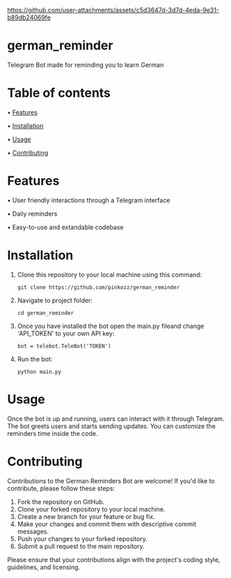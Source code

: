 https://github.com/user-attachments/assets/c5d3647d-3d7d-4eda-9e31-b89db24069fe

# german_reminder
Telegram Bot made for reminding you to learn German

# Table of contents
• [Features](https://github.com/pinkozz/german_reminder#features)

• [Installation](https://github.com/pinkozz/german_reminder#installation)

• [Usage](https://github.com/pinkozz/german_reminder#usage)

• [Contributing](https://github.com/pinkozz/german_reminder#contributing)

# Features
• User friendly interactions through a Telegram interface

• Daily reminders

• Easy-to-use and extandable codebase

# Installation
1. Clone this repository to your local machine using this command:
   
   ```shell
   git clone https://github.com/pinkozz/german_reminder
   ```
2. Navigate to project folder:
   
   ```shell
   cd german_reminder
   ```
3. Once you have installed the bot open the main.py fileand change 'API_TOKEN' to your own API key:
   
   ```shell
   bot = telebot.TeleBot('TOKEN')
   ```

4. Run the bot:

   ```shell
   python main.py
   ```

# Usage
Once the bot is up and running, users can interact with it through Telegram. The bot greets users and starts sending updates. You can customize the reminders time inside the code. 

# Contributing
Contributions to the German Reminders Bot are welcome! If you'd like to contribute, please follow these steps:

1. Fork the repository on GitHub.
2. Clone your forked repository to your local machine.
3. Create a new branch for your feature or bug fix.
4. Make your changes and commit them with descriptive commit messages.
5. Push your changes to your forked repository.
6. Submit a pull request to the main repository.

Please ensure that your contributions align with the project's coding style, guidelines, and licensing.
